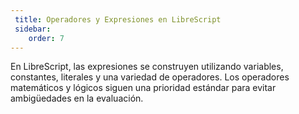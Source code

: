 ```yaml
---
 title: Operadores y Expresiones en LibreScript
 sidebar:
    order: 7
---
```


En LibreScript, las expresiones se construyen utilizando variables, constantes, literales y una variedad de operadores. Los operadores matemáticos y lógicos siguen una prioridad estándar para evitar ambigüedades en la evaluación.
